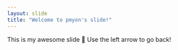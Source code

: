 ```yaml
---
layout: slide
title: "Welcome to pmyon's slide!"
---
```

This is my awesome slide :tada:
Use the left arrow to go back!
